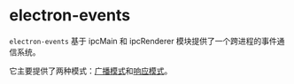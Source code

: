 # electron-events

`electron-events` 基于 ipcMain 和 ipcRenderer 模块提供了一个跨进程的事件通信系统。

它主要提供了两种模式：[广播模式](./api/broadcast.md)和[响应模式](./api/response.md)。
